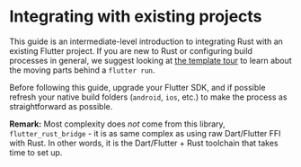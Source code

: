 # Integrating with existing projects

This guide is an intermediate-level introduction to integrating Rust with
an existing Flutter project. If you are new to Rust or configuring
build processes in general, we suggest looking at [the template tour](template/tour.md)
to learn about the moving parts behind a `flutter run`.

Before following this guide, upgrade your Flutter SDK, and if possible
refresh your native build folders (`android`, `ios`, etc.) to make the process
as straightforward as possible.

**Remark:** Most complexity does *not* come from this library, `flutter_rust_bridge` - it is as same complex as using raw Dart/Flutter FFI with Rust. In other words, it is the Dart/Flutter + Rust toolchain that takes time to set up.

